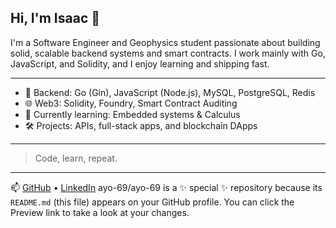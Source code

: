 ## Hi, I'm Isaac 👋

I'm a Software Engineer and Geophysics student passionate about building solid, scalable backend systems and smart contracts. I work mainly with Go, JavaScript, and Solidity, and I enjoy learning and shipping fast.

---

- 🔧 Backend: Go (Gin), JavaScript (Node.js), MySQL, PostgreSQL, Redis  
- 🌐 Web3: Solidity, Foundry, Smart Contract Auditing  
- 📍 Currently learning: Embedded systems & Calculus  
- 🛠️ Projects: APIs, full-stack apps, and blockchain DApps  

---

> Code, learn, repeat.
> 
---

📫 [GitHub](https://github.com/ayo-69) • [LinkedIn](https://www.linkedin.com/in/isaac-hayab-3b65492a7)
ayo-69/ayo-69 is a ✨ special ✨ repository because its `README.md` (this file) appears on your GitHub profile.
You can click the Preview link to take a look at your changes.
